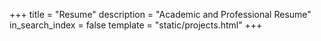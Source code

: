 +++
title = "Resume"
description = "Academic and Professional Resume"
in_search_index = false
template = "static/projects.html"
+++
